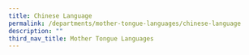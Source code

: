 ```yaml
---
title: Chinese Language
permalink: /departments/mother-tongue-languages/chinese-language
description: ""
third_nav_title: Mother Tongue Languages
---
```

